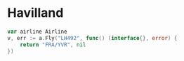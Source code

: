 # Havilland

```go
var airline Airline
v, err := a.Fly("LH492", func() (interface{}, error) {
	return "FRA/YVR", nil
})
```
